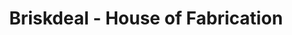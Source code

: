 ---
title: "Briskdeal - House of Fabrication"
url: /karachi/briskdeal-house-of-fabrication/
shop: shop
---
